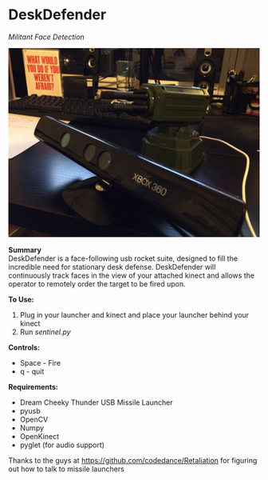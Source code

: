 DeskDefender
============
_Militant Face Detection_

<img src="https://github.com/jamessha78/DeskDefender/raw/master/images/cover_photo.jpg">

__Summary__  
DeskDefender is a face-following usb rocket suite, designed to fill the incredible need for stationary desk defense. DeskDefender will continuously track faces in the view of your attached kinect and allows the operator to remotely order the target to be fired upon.  

__To Use:__  
1. Plug in your launcher and kinect and place your launcher behind your kinect  
2. Run _sentinel.py_  

__Controls:__  
* Space - Fire  
* q - quit  

__Requirements:__  
* Dream Cheeky Thunder USB Missile Launcher  
* pyusb  
* OpenCV  
* Numpy  
* OpenKinect  
* pyglet (for audio support)  

Thanks to the guys at https://github.com/codedance/Retaliation for figuring out how to talk to missile launchers
